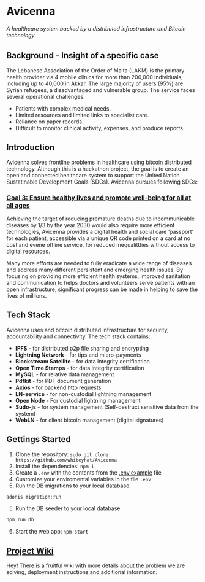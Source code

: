 # Avicenna
###### A healthcare system backed by a distributed infrastructure and Bitcoin technology

## Background - Insight of a specific case

The Lebanese Association of the Order of Malta (LAKM) is the primary health provider via 4 mobile clinics for more than 200,000 individuals, including up to 40,000 in Akkar.
The large majority of users (95%) are Syrian refugees, a disadvantaged and vulnerable group.
The service faces several operational challenges:
* Patients with complex medical needs.
* Limited resources and limited links to specialist care.
* Reliance on paper records.
* Difficult to monitor clinical activity, expenses, and produce reports

## Introduction
Avicenna solves frontline problems in healthcare using bitcoin distributed technology. Although this is a hackathon project, the goal is to create an open and connected healthcare system to support the United Nation Sustatinable Development Goals (SDGs). Avicenna pursues following SDGs:

###  [Goal 3: Ensure healthy lives and promote well-being for all at all ages](https://www.un.org/sustainabledevelopment/health/)
Achieving the target of reducing premature deaths due to incommunicable diseases by 1/3 by the year 2030 would also require more efficient technologies, Avicenna provides a digital health and social care ‘passport’ for each patient, accessible via a unique QR code printed on a card at no cost and evene offline service, for reduced inequalittties without access to digital resources.  

Many more efforts are needed to fully eradicate a wide range of diseases and address many different persistent and emerging health issues. By focusing on providing more efficient health systems, improved sanitation and communication to helps doctors and volunteers serve patients with an open infrastructure, significant progress can be made in helping to save the lives of millions.
 

## Tech Stack
Avicenna uses and bitcoin distributed infrastructure for security, accountability and connectivity. The tech stack contains:
* **IPFS** - for distributed p2p file sharing and encrypting
* **Lightning Network** - for tips and micro-payments
* **Blockstream Satellite** - for data integrity certification
* **Open Time Stamps** - for data integrity certification
* **MySQL** - for relative data management
* **Pdfkit** - for PDF document generation
* **Axios** - for backend http requests
* **LN-service** - for non-custodial lightning management
* **Open Node** - For custodial lightning management
* **Sudo-js** - for system management (Self-destruct sensitive data from the system)
* **WebLN** - for client bitcoin management (digital signatures)

## Gettings Started
1. Clone the repository: `sudo git clone https://github.com/whiteyhat/Avicenna`
2. Install the dependencies: `npm i`
3. Create a `.env` with the contents from the [.env.example](https://github.com/whiteyhat/Avicenna/blob/master/.env.example) file
3. Customize your enviromental variables in the file `.env`
4. Run the DB migrations to your local database 
```js
adonis migration:run
```
5. Run the DB seeder to your local database 
```js
npm run db
```
6. Start the web app: `npm start`

## [Project Wiki](https://github.com/whiteyhat/Avicenna/wiki)
Hey! There is a fruitful wiki with more details about the problem we are solving, deployment instructions and additional information. 
